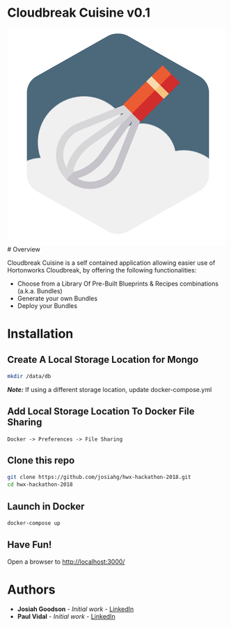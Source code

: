 # Cloudbreak Cuisine v0.1
<div align="center">
<img src="https://github.com/josiahg/hwx-hackathon-2018/blob/master/CLOUBREAK_CUISINE_LOGO.png" width="500" height="500" align="middle">
</div>
# Overview

Cloudbreak Cuisine is a self contained application allowing easier use of Hortonworks Cloudbreak, by offering the following functionalities:
* Choose from a Library Of Pre-Built Blueprints & Recipes combinations (a.k.a. Bundles)
* Generate your own Bundles
* Deploy your Bundles

# Installation 

## Create A Local Storage Location for Mongo
``` bash
mkdir /data/db
```

**_Note:_** If using a different storage location, update docker-compose.yml

## Add Local Storage Location To Docker File Sharing

```
Docker -> Preferences -> File Sharing
```

## Clone this repo
``` bash
git clone https://github.com/josiahg/hwx-hackathon-2018.git
cd hwx-hackathon-2018
```

## Launch in Docker
``` bash
docker-compose up
```

## Have Fun!

Open a browser to [<http://localhost:3000/>](http://localhost:3000/)


# Authors

* **Josiah Goodson** - *Initial work* - [LinkedIn](https://www.linkedin.com/in/josiahgoodson/)
* **Paul Vidal** - *Initial work* - [LinkedIn](https://www.linkedin.com/in/paulvid/)